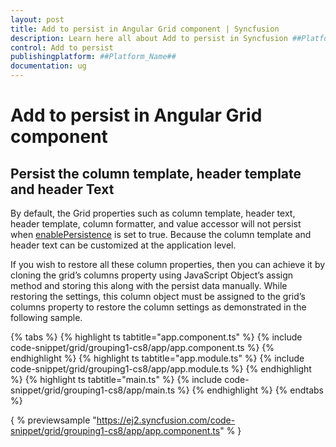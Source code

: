 ```yaml
---
layout: post
title: Add to persist in Angular Grid component | Syncfusion
description: Learn here all about Add to persist in Syncfusion ##Platform_Name## Grid component of Syncfusion Essential JS 2 and more.
control: Add to persist 
publishingplatform: ##Platform_Name##
documentation: ug
---
```


# Add to persist in Angular Grid component

## Persist the column template, header template and header Text

By default, the Grid properties such as column template, header text, header template, column formatter, and value accessor will not persist when [enablePersistence](../../api/grid/#enablepersistence) is set to true. Because the column template and header text can be customized at the application level.

If you wish to restore all these column properties, then you can achieve it by cloning the grid’s columns property using JavaScript Object’s assign method and storing this along with the persist data manually. While restoring the settings, this column object must be assigned to the grid’s columns property to restore the column settings as demonstrated in the following sample.

{% tabs %}
{% highlight ts tabtitle="app.component.ts" %}
{% include code-snippet/grid/grouping1-cs8/app/app.component.ts %}
{% endhighlight %}
{% highlight ts tabtitle="app.module.ts" %}
{% include code-snippet/grid/grouping1-cs8/app/app.module.ts %}
{% endhighlight %}
{% highlight ts tabtitle="main.ts" %}
{% include code-snippet/grid/grouping1-cs8/app/main.ts %}
{% endhighlight %}
{% endtabs %}
  
{ % previewsample "https://ej2.syncfusion.com/code-snippet/grid/grouping1-cs8/app/app.component.ts" % }